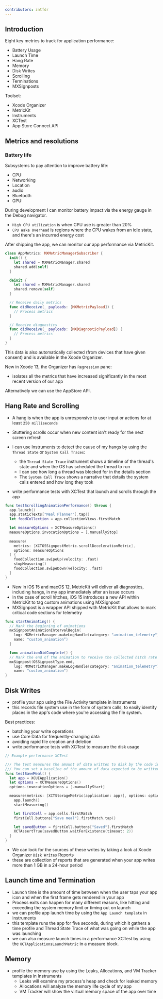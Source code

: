 ```yaml
---
contributors: zntfdr
---
```


## Introduction

Eight key metrics to track for application performance:

- Battery Usage
- Launch Time
- Hang Rate
- Memory
- Disk Writes
- Scrolling
- Terminations
- MXSignposts

Toolset:

- Xcode Organizer
- MetricKit
- Instruments
- XCTest
- App Store Connect API

## Metrics and resolutions

### Battery life

Subsystems to pay attention to improve battery life: 

- CPU
- Networking
- Location
- audio
- Bluetooth
- GPU

During development I can monitor battery impact via the energy gauge in the Debug navigator.

- `High CPU utilization` is when CPU use is greater than 20%
- `CPU Wake Overhead` is regions where the CPU wakes from an idle state, and there's an incurred energy cost

After shipping the app, we can monitor our app performance via MetricKit.

```swift
class AppMetrics: MXMetricManagerSubscriber {
  init() {
    let shared = MXMetricManager.shared
    shared.add(self)
  }

  deinit {
    let shared = MXMetricManager.shared
    shared.remove(self)
  }

  // Receive daily metrics
  func didReceive(_ payloads: [MXMetricPayload]) {
    // Process metrics
  }

  // Receive diagnostics
  func didReceive(_ payloads: [MXDiagnosticPayload]) {
    // Process metrics
  }
}
```

This data is also automatically collected (from devices that have given consent) and is available in the Xcode Organizer. 

New in Xcode 13, the Organizer has `Regression` pane:

- isolates all the metrics that have increased significantly in the most recent version of our app

Alternatively we can use the AppStore API.

## Hang Rate and Scrolling

- A hang is when the app is unresponsive to user input or actions for at least `250 milliseconds`
- Stuttering scrolls occur when new content isn't ready for the next screen refresh
- I can use Instruments to detect the cause of my hangs by using the `Thread State` or `System Call Traces`: 
  - the `Thread State Trace` instrument shows a timeline of the thread's state and when the OS has scheduled the thread to run
  - I can see how long a thread was blocked for in the details section
  - The `System Call Trace` shows a narrative that details the system calls entered and how long they took

- write performance tests with XCTest that launch and scrolls through the app

```swift
func testScrollingAnimationPerformance() throws {  
  app.launch()
  app.staticTexts["Meal Planner"].tap()
  let foodCollection = app.collectionViews.firstMatch

  let measureOptions = XCTMeasureOptions()
  measureOptions.invocationOptions = [.manuallyStop]
      
  measure(
    metrics: [XCTOSSignpostMetric.scrollDecelerationMetric],
    options: measureOptions
  ) {
    foodCollection.swipeUp(velocity: .fast)
    stopMeasuring()
    foodCollection.swipeDown(velocity: .fast)
  }
}
```

- New in iOS 15 and macOS 12, MetricKit will deliver all diagnostics, including hangs, in my app immediately after an issue occurs 
- In the case of scroll hitches, iOS 15 introduces a new API within MetricKit to tag custom animations using MXSignpost
- MXSignpost is a wrapper API shipped with MetricKit that allows to mark critical code sections for telemetry

```swift
func startAnimating() {
  // Mark the beginning of animations
  mxSignpostAnimationIntervalBegin(
    log: MXMetricManager.makeLogHandle(category: "animation_telemetry"), 
    name: "custom_animation”)
  }

  func animationDidComplete() {
  // Mark the end of the animation to receive the collected hitch rate telemetry
  mxSignpost(OSSignpostType.end, 
    log: MXMetricManager.makeLogHandle(category: "animation_telemetry"), 
    name: "custom_animation")
}
```

## Disk Writes

- profile your app using the File Activity template in Instruments
- this records file system use in the form of system calls, to easily identify places in the app's code where you're accessing the file system. 

Best practices:

- batching your write operations
- use Core Data for frequently-changing data
- avoiding rapid file creation and deletion
- write performance tests with XCTest to measure the disk usage

```swift
// Example performance XCTest

/// The test measures the amount of data written to disk by the code in the block and shows the result within Xcode itself
/// You can set a baseline of the amount of data expected to be written to disk so that the test fails if the code in the block exceeds that. 
func testSaveMeal() {
  let app = XCUIApplication()
  let options = XCTMeasureOptions()
  options.invocationOptions = [.manuallyStart]

  measure(metrics: [XCTStorageMetric(application: app)], options: options) {
    app.launch()
    startMeasuring()

    let firstCell = app.cells.firstMatch
    firstCell.buttons["Save meal"].firstMatch.tap()

    let savedButton = firstCell.buttons["Saved"].firstMatch
    XCTAssertTrue(savedButton.waitForExistence(timeout: 2))
  }
}
```

- We can look for the sources of these writes by taking a look at Xcode Organizer `Disk Writes` Reports
- these are collection of reports that are generated when your app writes more than 1 GB in a 24-hour period

## Launch time and Termination

- Launch time is the amount of time between when the user taps your app icon and when the first frame gets rendered in your app
- Process exits can happen for many different reasons, like hitting and exceeding the system memory limit or timing out on launch
- we can profile app launch time by using the `App Launch template` in Instruments
- this template runs the app for five seconds, during which it gathers a time profile and Thread State Trace of what was going on while the app was launching
- we can also measure launch times in a performance XCTest by using the `XCTApplicationsLaunchMetric` in a measure block. 

## Memory

- profile the memory use by using the Leaks, Allocations, and VM Tracker templates in Instruments
  - Leaks will examine my process's heap and check for leaked memory
  - Allocations will analyze the memory life cycle of my app
  - VM Tracker will show the virtual memory space of the app over time

